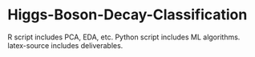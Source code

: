# Higgs-Boson-Decay-Classification

 R script includes PCA, EDA, etc.
 Python script includes ML algorithms.
 latex-source includes deliverables.
